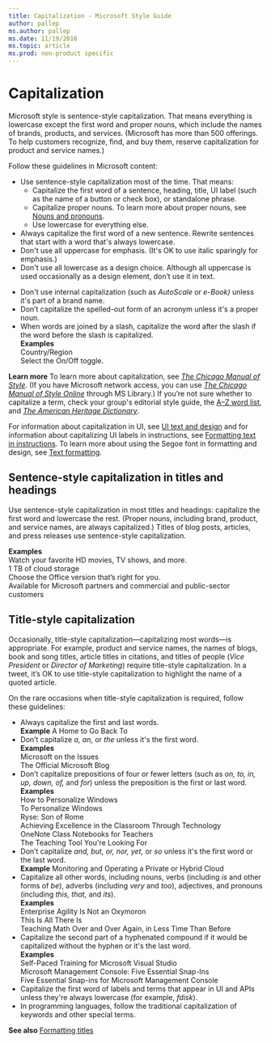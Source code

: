 ```yaml
---
title: Capitalization - Microsoft Style Guide
author: pallep
ms.author: pallep
ms.date: 11/19/2016
ms.topic: article
ms.prod: non-product specific
---
```


# Capitalization

Microsoft
style is sentence-style capitalization. That means everything is
lowercase except the first word and proper nouns, which include the
names of brands, products, and services. (Microsoft has more than 500 offerings. To help customers recognize, find, and buy them, reserve capitalization for product and service names.) 

Follow these guidelines in Microsoft content:

  - Use sentence-style capitalization most of the time. That means: 
      - Capitalize the first word of a sentence, heading, title, UI label (such as
        the name of a button or check box), or standalone phrase. 
      - Capitalize proper nouns. To learn more about proper nouns, see [Nouns and pronouns](/style-guide/grammar/nouns-pronouns).
      - Use lowercase for everything else.
  - Always capitalize the first word of a new sentence. Rewrite sentences
    that start with a word that's always lowercase.
  - Don't use all uppercase for emphasis. (It's OK to use italic sparingly for emphasis.)
  - Don't use all lowercase as a design choice. Although all uppercase is used occasionally as a design element, don’t use it in text.

<!-- end list -->

  - Don't use internal capitalization (such as *AutoScale* or *e-Book)* unless it's part of a brand name.
  - Don’t capitalize the spelled-out form of an acronym unless it's a proper noun.
  - When words are joined by a slash, capitalize the word after the slash if the word before the slash is capitalized.  
    **Examples**  
    Country/Region  
    Select the On/Off toggle.  

**Learn more** To learn more about capitalization, see [*The Chicago Manual of Style*](http://www.chicagomanualofstyle.org/home.html). (If you have Microsoft network access, you can use *[The Chicago Manual of Style Online](http://aka.ms/mslibrary/cms)* through MS Library.) If you’re not sure whether to capitalize a term, check your group's editorial style guide, the [A–Z word list](https://worldready.cloudapp.net/Styleguide/Read?id=2700&topicid=25512), and *[The American Heritage Dictionary](https://ahdictionary.com/)*. 

For information about capitalization in UI, see [UI text and design](/style-guide/ui-text-content-design) and for information about capitalizing UI labels in instructions, see [Formatting text in instructions](/style-guide/procedures-instructions/formatting-text-in-instructions). To learn more about using the Segoe font in formatting and design, see [Text formatting](/style-guide/text-formatting/).

## Sentence-style capitalization in titles and headings

Use sentence-style capitalization in most titles and headings: capitalize
the first word and lowercase the rest. (Proper nouns, including
brand, product, and service names, are always
capitalized.) Titles of blog posts, articles, and press releases
use sentence-style capitalization.

**Examples**  
Watch your favorite HD movies, TV shows, and more.  
1 TB of cloud storage  
Choose the Office version that’s right for you.  
Available for Microsoft partners and commercial and public-sector customers  

## Title-style capitalization

Occasionally, title-style capitalization—capitalizing most words—is appropriate.
For example, product and service names, the names of blogs, book and
song titles, article titles in citations, and titles of people (*Vice President* or *Director of Marketing*) require title-style capitalization. In a tweet, it’s OK to use title-style capitalization to highlight the name of a quoted article. 

On the rare occasions when title-style capitalization is required, follow these guidelines: 

  - Always capitalize the first and last words.  
    **Example** A Home to Go Back To
  - Don’t capitalize *a, an,* or *the* unless it's the first word.  
    **Examples**  
    Microsoft on the Issues  
    The Official Microsoft Blog  
  - Don’t capitalize prepositions of four or fewer letters (such as *on, to, in, up, down, of,* and *for*) unless the preposition is the first or last word.  
    **Examples**  
    How to Personalize Windows  
    To Personalize Windows  
    Ryse: Son of Rome  
    Achieving Excellence in the Classroom Through Technology  
    OneNote Class Notebooks for Teachers  
    The Teaching Tool You're Looking For  
  - Don’t capitalize *and, but, or, nor, yet,* or *so* unless it's the first word or the last word.  
    **Example** Monitoring and Operating a Private or Hybrid Cloud
  - Capitalize all other words, including nouns, verbs (including *is* and other forms of *be*), adverbs (including *very* and *too*), adjectives, and pronouns (including *this, that,* and *its*).  
    **Examples**  
    Enterprise Agility Is Not an Oxymoron  
    This Is All There Is  
    Teaching Math Over and Over Again, in Less Time Than Before   
  - Capitalize the second part of a hyphenated compound if it would be capitalized without the hyphen or it's the last word.  
    **Examples**  
    Self-Paced Training for Microsoft Visual Studio  
    Microsoft Management Console: Five Essential Snap-Ins  
    Five Essential Snap-ins for Microsoft Management Console  
  - Capitalize the first word of labels and terms that appear in
    UI and APIs unless they're always lowercase (for example,
    *fdisk*). 
  - In programming languages, follow the traditional capitalization of keywords and other special terms.

**See also** [Formatting titles](/style-guide/text-formatting/formatting-titles)
